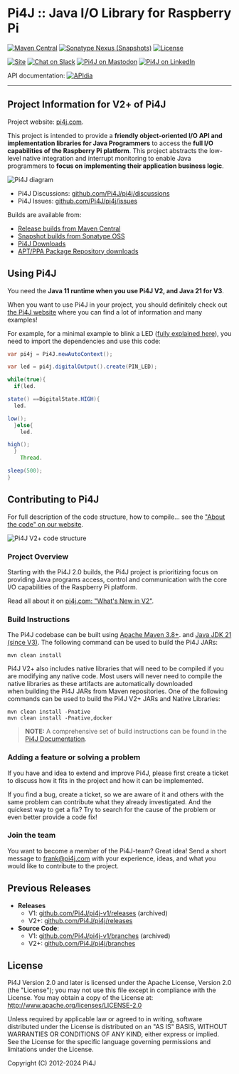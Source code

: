 Pi4J :: Java I/O Library for Raspberry Pi
==========================================================================

[![Maven Central](https://maven-badges.herokuapp.com/maven-central/com.pi4j/pi4j-core/badge.svg)](https://maven-badges.herokuapp.com/maven-central/com.pi4j/pi4j-core)
[![Sonatype Nexus (Snapshots)](https://img.shields.io/nexus/s/com.pi4j/pi4j-core?server=https%3A%2F%2Foss.sonatype.org)](https://oss.sonatype.org/#nexus-search;gav~com.pi4j~~~~)
[![License](https://img.shields.io/github/license/pi4j/pi4j)](http://www.apache.org/licenses/LICENSE-2.0)

[![Site](https://img.shields.io/badge/Website-pi4j.com-green)](https://pi4j.com)
[![Chat on Slack](https://img.shields.io/badge/Chat-on%20Slack-blue)](https://join.slack.com/t/pi4j/shared_invite/zt-1ttqt8wgj-E6t69qaLrNuCMPLiYnBCsg)
[![Pi4J on Mastodon](https://img.shields.io/badge/Mastodon-white?logo=mastodon&logoColor=black)](https://foojay.social/@pi4j)
[![Pi4J on LinkedIn](https://img.shields.io/badge/LinkedIn-white?logo=linkedin&logoColor=black)](https://be.linkedin.com/company/pi4j)

API documentation: [![APIdia](https://apidia.net/mvn/com.pi4j/pi4j/badge.svg)](https://apidia.net/mvn/com.pi4j/pi4j)

---

## Project Information for V2+ of Pi4J

Project website: [pi4j.com](https://pi4j.com/).

This project is intended to provide a **friendly object-oriented I/O API and implementation libraries for Java
Programmers** to access the **full I/O capabilities of the Raspberry Pi platform**. This project abstracts the low-level
native integration and interrupt monitoring to enable Java programmers to **focus on implementing their application
business logic**.

![Pi4J diagram](https://pi4j.com/assets/about/home/pi4j-overview.jpg)

* Pi4J Discussions: [github.com/Pi4J/pi4j/discussions](https://github.com/Pi4J/pi4j/discussions)
* Pi4J Issues: [github.com/Pi4J/pi4j/issues](https://github.com/Pi4J/pi4j/issues)

Builds are available from:

* [Release builds from Maven Central](http://search.maven.org/#search%7Cga%7C1%7Ccom.pi4j)
* [Snapshot builds from Sonatype OSS](https://oss.sonatype.org/index.html#nexus-search;quick~pi4j)
* [Pi4J Downloads](https://pi4j.com/download)
* [APT/PPA Package Repository downloads](https://github.com/Pi4J/download)

## Using Pi4J

You need the **Java 11 runtime when you use Pi4J V2, and Java 21 for V3**.

When you want to use Pi4J in your project, you should definitely check out [the Pi4J website](https://pi4j.com) where
you can find a lot of information and many examples!

For example, for a minimal example to blink a
LED ([fully explained here](https://pi4j.com/getting-started/minimal-example-application/)), you need to import the
dependencies and use this code:

```java
var pi4j = Pi4J.newAutoContext();

var led = pi4j.digitalOutput().create(PIN_LED);

while(true){
  if(led.

state() ==DigitalState.HIGH){
  led.

low();
  }else{
    led.

high();
  }
    Thread.

sleep(500);
}
```

## Contributing to Pi4J

For full description of the code structure, how to compile... see
the ["About the code" on our website](https://pi4j.com/architecture/about-the-code/).

![Pi4J V2+ code structure](assets/draw.io/pi4j-code-structure.jpg)

### Project Overview

Starting with the Pi4J 2.0 builds, the Pi4J project is prioritizing focus
on providing Java programs access, control and communication with the core
I/O capabilities of the Raspberry Pi platform.

Read all about it on [pi4j.com: "What's New in V2"](https://www.pi4j.com/about/info-v2/).

### Build Instructions

The Pi4J codebase can be built using [Apache Maven 3.8+](https://maven.apache.org/).
and [Java JDK 21 (since V3)](https://openjdk.java.net/).
The following command can be used to build the Pi4J JARs:

```
mvn clean install
```

Pi4J V2+ also includes native libraries that will need to be compiled if you are modifying any native code.
Most users will never need to compile the native libraries as these artifacts are automatically downloaded  
when building the Pi4J JARs from Maven repositories. One of the following commands can be used to build
the Pi4J V2+ JARs and Native Libraries:

```
mvn clean install -Pnative
mvn clean install -Pnative,docker
```

> **NOTE:** A comprehensive set of build instructions can be found in
> the [Pi4J Documentation](https://pi4j.com/architecture/about-the-code/build-instructions/).

### Adding a feature or solving a problem

If you have and idea to extend and improve Pi4J, please first create a ticket to discuss how
it fits in the project and how it can be implemented.

If you find a bug, create a ticket, so we are aware of it and others with the same problem can
contribute what they already investigated. And the quickest way to get a fix? Try to search for
the cause of the problem or even better provide a code fix!

### Join the team

You want to become a member of the Pi4J-team? Great idea! Send a short message to frank@pi4j.com
with your experience, ideas, and what you would like to contribute to the project.

## Previous Releases

* **Releases**
  * V1: [github.com/Pi4J/pi4j-v1/releases](https://github.com/Pi4J/pi4j-v1/releases) (archived)
  * V2+: [github.com/Pi4J/pi4j/releases](https://github.com/Pi4J/pi4j/releases)
* **Source Code**:
  * V1: [github.com/Pi4J/pi4j-v1/branches](https://github.com/Pi4J/pi4j-v1/branches) (archived)
  * V2+: [github.com/Pi4J/pi4j/branches](https://github.com/Pi4J/pi4j/branches)

## License

Pi4J Version 2.0 and later is licensed under the Apache License,
Version 2.0 (the "License"); you may not use this file except in
compliance with the License. You may obtain a copy of the License at:
http://www.apache.org/licenses/LICENSE-2.0

Unless required by applicable law or agreed to in writing, software
distributed under the License is distributed on an "AS IS" BASIS,
WITHOUT WARRANTIES OR CONDITIONS OF ANY KIND, either express or implied.
See the License for the specific language governing permissions and
limitations under the License.

Copyright (C) 2012-2024 Pi4J
